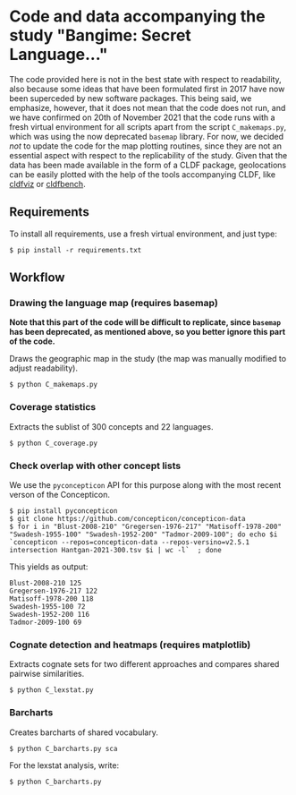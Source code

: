 # Code and data accompanying the study "Bangime: Secret Language..."

The code provided here is not in the best state with respect to readability, also because some ideas that have been formulated first in 2017 have now been superceded by new software packages. This being said, we emphasize, however, that it does not mean that the code does not run, and we have confirmed on 20th of November 2021 that the code runs with a fresh virtual environment for all scripts apart from the script `C_makemaps.py`, which was using the now deprecated `basemap` library. For now, we decided *not* to update the code for the map plotting routines, since they are not an essential aspect with respect to the replicability of the study. Given that the data has been made available in the form of a CLDF package, geolocations can be easily plotted with the help of the tools accompanying CLDF, like [cldfviz](https://github.com/cldf/cldfviz) or [cldfbench](https://github.com/cldf/cldfbench). 

## Requirements

To install all requirements, use a fresh virtual environment, and just type:

```
$ pip install -r requirements.txt
```

## Workflow

### Drawing the language map (requires basemap)

**Note that this part of the code will be difficult to replicate, since `basemap` has been deprecated, as mentioned above, so you better ignore this part of the code.**

Draws the geographic map in the study (the map was manually modified to adjust readability).
```
$ python C_makemaps.py
```

### Coverage statistics 

Extracts the sublist of 300 concepts and 22 languages.

```
$ python C_coverage.py
```

### Check overlap with other concept lists

We use the `pyconcepticon` API for this purpose along with the most recent verson of the Concepticon.

```
$ pip install pyconcepticon
$ git clone https://github.com/concepticon/concepticon-data
$ for i in "Blust-2008-210" "Gregersen-1976-217" "Matisoff-1978-200" "Swadesh-1955-100" "Swadesh-1952-200" "Tadmor-2009-100"; do echo $i `concepticon --repos=concepticon-data --repos-versino=v2.5.1 intersection Hantgan-2021-300.tsv $i | wc -l`  ; done
```
This yields as output:

```
Blust-2008-210 125
Gregersen-1976-217 122
Matisoff-1978-200 118
Swadesh-1955-100 72
Swadesh-1952-200 116
Tadmor-2009-100 69
```
### Cognate detection and heatmaps (requires matplotlib)

Extracts cognate sets for two different approaches and compares shared pairwise similarities.

```
$ python C_lexstat.py
```

### Barcharts

Creates barcharts of shared vocabulary.

```
$ python C_barcharts.py sca
```

For the lexstat analysis, write:

```
$ python C_barcharts.py
```


